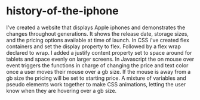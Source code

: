 # history-of-the-iphone

I've created a website that displays Apple iphones and demonstrates the changes throughout generations. It shows the release date, storage sizes, and the pricing options available at time of launch. In CSS i've created flex containers and set the display property to flex. Followed by a flex wrap declared to wrap. I added a justify content property set to space around for tablets and space evenly on larger screens.
In Javascript the on mouse over event triggers the functions in charge of changing the price and text color once a user moves their mouse over a gb size. If the mouse is away from a gb size the pricing will be set to starting price. 
A mixture of variables and pseudo elements work together to make CSS animations, letting the user know when they are hovering over a gb size.
